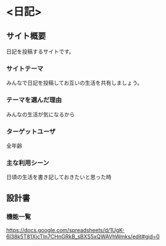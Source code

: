 # <日記>

## サイト概要
日記を投稿するサイトです。

### サイトテーマ
みんなで日記を投稿してお互いの生活を共有しましょう。

### テーマを選んだ理由
みんなの生活が気になるから

### ターゲットユーザ
全年齢

### 主な利用シーン
日頃の生活を書き記しておきたいと思った時

## 設計書

### 機能一覧
<https://docs.google.com/spreadsheets/d/1UgK-6l38k5T81XjcTIn7CHnGRkB_sBXS5xQWAVhWmks/edit#gid=0>


